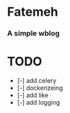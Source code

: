 # Fatemeh

### A simple wblog

# TODO

- [-] add celery
- [-] dockerizeing
- [-] add like
- [-] add logging
